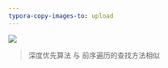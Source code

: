 ```yaml
---
typora-copy-images-to: upload
---
```


![](https://cdn.ueno.ltd/img/深度优先遍历.png)

> 深度优先算法 与 前序遍历的查找方法相似